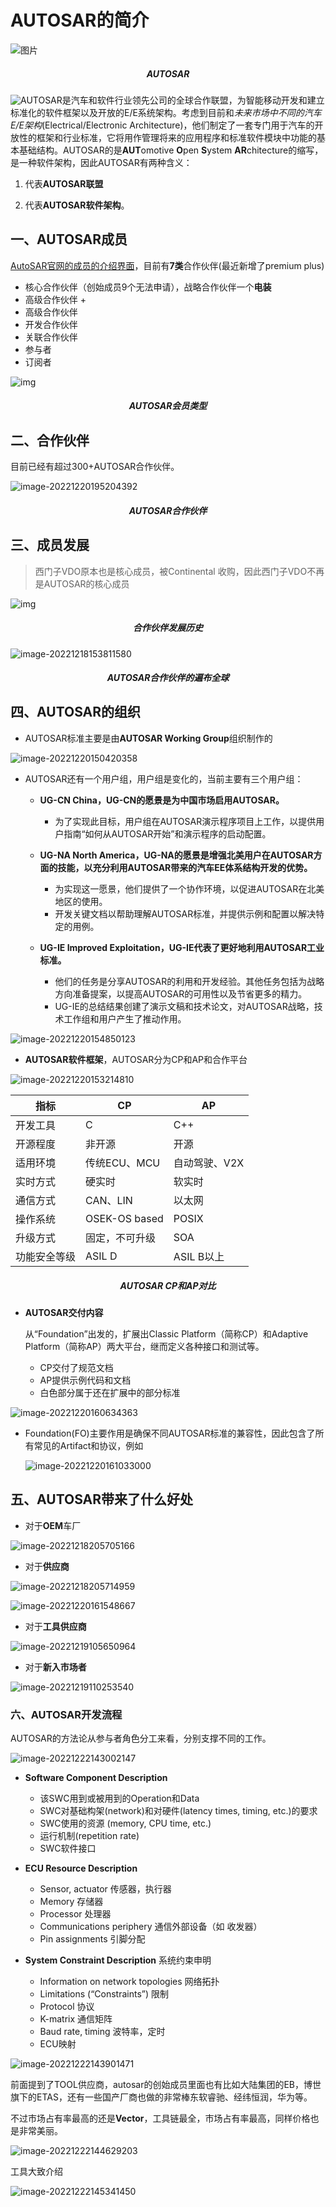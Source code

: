 # AUTOSAR的简介

![图片](https://imgs-1251682926.cos.ap-shanghai.myqcloud.com/autosar/202212181208858.jpeg)

<h5 align="center">AUTOSAR</h5>

![AUTOSAR](https://imgs-1251682926.cos.ap-shanghai.myqcloud.com/autosar/202212150004306.svg)是汽车和软件行业领先公司的全球合作联盟，为智能移动开发和建立标准化的软件框架以及开放的E/E系统架构。考虑到目前和*未来市场中不同的汽车E/E架构*(Electrical/Electronic Architecture)，他们制定了一套专门用于汽车的开放性的框架和行业标准，它将用作管理将来的应用程序和标准软件模块中功能的基本基础结构。AUTOSAR的是**AUT**omotive **O**pen **S**ystem **AR**chitecture的缩写，是一种软件架构，因此AUTOSAR有两种含义：

1. 代表**AUTOSAR联盟**

2. 代表**AUTOSAR软件架构**。

   

## 一、AUTOSAR成员

[AutoSAR官网的成员的介绍界面](https://www.autosar.org/about/partners/)，目前有**7类**合作伙伴(最近新增了premium plus)

- 核心合作伙伴（创始成员9个无法申请），战略合作伙伴一个**电装**
- 高级合作伙伴 +
- 高级合作伙伴
- 开发合作伙伴
- 关联合作伙伴
- 参与者
- 订阅者

![img](https://www.autosar.org/fileadmin/_processed_/4/5/csm_Autosar_Partner_Types_51abd0ae99.jpg)

<h5 align="center">AUTOSAR会员类型</h5>

## 二、合作伙伴

目前已经有超过300+AUTOSAR合作伙伴。

![image-20221220195204392](https://imgs-1251682926.cos.ap-shanghai.myqcloud.com/autosar/202212201952478.png)

<h5 align="center">AUTOSAR合作伙伴</h5>



## 三、成员发展

> 西门子VDO原本也是核心成员，被Continental 收购，因此西门子VDO不再是AUTOSAR的核心成员

![img](https://www.autosar.org/fileadmin/_processed_/5/6/csm_csm_partner_history_e2ab579698_d648bcfbe9.png)

<h5 align="center">合作伙伴发展历史</h5>

![image-20221218153811580](https://imgs-1251682926.cos.ap-shanghai.myqcloud.com/autosar/202212181538756.png)

<h5 align="center">AUTOSAR合作伙伴的遍布全球</h5>



## 四、AUTOSAR的组织

- AUTOSAR标准主要是由**AUTOSAR Working Group**组织制作的

![image-20221220150420358](https://imgs-1251682926.cos.ap-shanghai.myqcloud.com/autosar/202212201504421.png)

- AUTOSAR还有一个用户组，用户组是变化的，当前主要有三个用户组：

  - **UG-CN China，UG-CN的愿景是为中国市场启用AUTOSAR。**

    - 为了实现此目标，用户组在AUTOSAR演示程序项目上工作，以提供用户指南“如何从AUTOSAR开始”和演示程序的启动配置。

  - **UG-NA North America，UG-NA的愿景是增强北美用户在AUTOSAR方面的技能，以充分利用AUTOSAR带来的汽车EE体系结构开发的优势。**

    - 为实现这一愿景，他们提供了一个协作环境，以促进AUTOSAR在北美地区的使用。
    - 开发关键文档以帮助理解AUTOSAR标准，并提供示例和配置以解决特定的用例。

  - **UG-IE Improved Exploitation，UG-IE代表了更好地利用AUTOSAR工业标准。**

    - 他们的任务是分享AUTOSAR的利用和开发经验。其他任务包括为战略方向准备提案，以提高AUTOSAR的可用性以及节省更多的精力。
    - UG-IE的总结结果创建了演示文稿和技术论文，对AUTOSAR战略，技术工作组和用户产生了推动作用。

    

    



![image-20221220154850123](https://imgs-1251682926.cos.ap-shanghai.myqcloud.com/autosar/202212201548167.png)

- **AUTOSAR软件框架**，AUTOSAR分为CP和AP和合作平台

![image-20221220153214810](https://imgs-1251682926.cos.ap-shanghai.myqcloud.com/autosar/202212201532865.png)



| 指标         | CP             | AP            |
| ------------ | -------------- | ------------- |
| 开发工具     | C              | C++           |
| 开源程度     | 非开源         | 开源          |
| 适用环境     | 传统ECU、MCU   | 自动驾驶、V2X |
| 实时方式     | 硬实时         | 软实时        |
| 通信方式     | CAN、LIN       | 以太网        |
| 操作系统     | OSEK-OS based  | POSIX         |
| 升级方式     | 固定，不可升级 | SOA           |
| 功能安全等级 | ASIL D         | ASIL B以上    |

<h5 align="center">AUTOSAR CP和AP对比</h5>

- **AUTOSAR交付内容**

  从“Foundation”出发的，扩展出Classic Platform（简称CP）和Adaptive Platform（简称AP）两大平台，继而定义各种接口和测试等。

  - CP交付了规范文档
  - AP提供示例代码和文档
  - 白色部分属于还在扩展中的部分标准

![image-20221220160634363](https://imgs-1251682926.cos.ap-shanghai.myqcloud.com/autosar/202212201606424.png)

- Foundation(FO)主要作用是确保不同AUTOSAR标准的兼容性，因此包含了所有常见的Artifact和协议，例如

  ![image-20221220161033000](https://imgs-1251682926.cos.ap-shanghai.myqcloud.com/autosar/202212201610063.png)

## 五、AUTOSAR带来了什么好处

- 对于**OEM**车厂

![image-20221218205705166](https://imgs-1251682926.cos.ap-shanghai.myqcloud.com/autosar/202212182057233.png)

- 对于**供应商**

![image-20221218205714959](https://imgs-1251682926.cos.ap-shanghai.myqcloud.com/autosar/202212182057027.png)

![image-20221220161548667](https://imgs-1251682926.cos.ap-shanghai.myqcloud.com/autosar/202212201615733.png)

- 对于**工具供应商**

![image-20221219105650964](https://imgs-1251682926.cos.ap-shanghai.myqcloud.com/autosar/202212191056028.png)

- 对于**新入市场者**

![image-20221219110253540](https://imgs-1251682926.cos.ap-shanghai.myqcloud.com/autosar/202212191102603.png)





### 六、AUTOSAR开发流程

AUTOSAR的方法论从参与者角色分工来看，分别支撑不同的工作。

![image-20221222143002147](https://imgs-1251682926.cos.ap-shanghai.myqcloud.com/autosar/202212221430204.png)



- **Software Component  Description**
  - 该SWC用到或被用到的Operation和Data
  - SWC对基础构架(network)和对硬件(latency times, timing, etc.)的要求
  - SWC使用的资源 (memory, CPU time, etc.)
  - 运行机制(repetition rate)
  - SWC软件接口

- **ECU Resource Description**
  - Sensor, actuator 传感器，执行器
  - Memory 存储器
  - Processor 处理器
  - Communications periphery 通信外部设备（如 收发器）
  - Pin assignments 引脚分配
- **System Constraint Description** 系统约束申明
  - Information on network topologies 网络拓扑
  - Limitations (“Constraints”) 限制
  - Protocol 协议
  - K-matrix 通信矩阵
  - Baud rate, timing 波特率，定时
  - ECU映射

![image-20221222143901471](https://imgs-1251682926.cos.ap-shanghai.myqcloud.com/autosar/202212221439529.png)



前面提到了TOOL供应商，autosar的创始成员里面也有比如大陆集团的EB，博世旗下的ETAS，还有一些国产厂商也做的非常棒东软睿驰、经纬恒润，华为等。

不过市场占有率最高的还是**Vector**，工具链最全，市场占有率最高，同样价格也是非常美丽。

![image-20221222144629203](https://imgs-1251682926.cos.ap-shanghai.myqcloud.com/autosar/202212221446274.png)



工具大致介绍

![image-20221222145341450](https://imgs-1251682926.cos.ap-shanghai.myqcloud.com/autosar/202212221453506.png)
